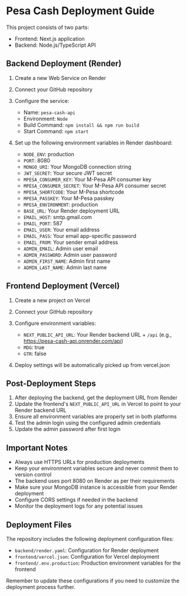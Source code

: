 # Pesa Cash Deployment Guide

This project consists of two parts:
- Frontend: Next.js application
- Backend: Node.js/TypeScript API

## Backend Deployment (Render)

1. Create a new Web Service on Render
2. Connect your GitHub repository
3. Configure the service:
   - Name: `pesa-cash-api`
   - Environment: `Node`
   - Build Command: `npm install && npm run build`
   - Start Command: `npm start`

4. Set up the following environment variables in Render dashboard:
   - `NODE_ENV`: production
   - `PORT`: 8080
   - `MONGO_URI`: Your MongoDB connection string
   - `JWT_SECRET`: Your secure JWT secret
   - `MPESA_CONSUMER_KEY`: Your M-Pesa API consumer key
   - `MPESA_CONSUMER_SECRET`: Your M-Pesa API consumer secret
   - `MPESA_SHORTCODE`: Your M-Pesa shortcode
   - `MPESA_PASSKEY`: Your M-Pesa passkey
   - `MPESA_ENVIRONMENT`: production
   - `BASE_URL`: Your Render deployment URL
   - `EMAIL_HOST`: smtp.gmail.com
   - `EMAIL_PORT`: 587
   - `EMAIL_USER`: Your email address
   - `EMAIL_PASS`: Your email app-specific password
   - `EMAIL_FROM`: Your sender email address
   - `ADMIN_EMAIL`: Admin user email
   - `ADMIN_PASSWORD`: Admin user password
   - `ADMIN_FIRST_NAME`: Admin first name
   - `ADMIN_LAST_NAME`: Admin last name

## Frontend Deployment (Vercel)

1. Create a new project on Vercel
2. Connect your GitHub repository
3. Configure environment variables:
   - `NEXT_PUBLIC_API_URL`: Your Render backend URL + `/api` (e.g., https://pesa-cash-api.onrender.com/api)
   - `MDG`: true
   - `GTR`: false

4. Deploy settings will be automatically picked up from vercel.json

## Post-Deployment Steps

1. After deploying the backend, get the deployment URL from Render
2. Update the frontend's `NEXT_PUBLIC_API_URL` in Vercel to point to your Render backend URL
3. Ensure all environment variables are properly set in both platforms
4. Test the admin login using the configured admin credentials
5. Update the admin password after first login

## Important Notes

- Always use HTTPS URLs for production deployments
- Keep your environment variables secure and never commit them to version control
- The backend uses port 8080 on Render as per their requirements
- Make sure your MongoDB instance is accessible from your Render deployment
- Configure CORS settings if needed in the backend
- Monitor the deployment logs for any potential issues

## Deployment Files

The repository includes the following deployment configuration files:

- `backend/render.yaml`: Configuration for Render deployment
- `frontend/vercel.json`: Configuration for Vercel deployment
- `frontend/.env.production`: Production environment variables for the frontend

Remember to update these configurations if you need to customize the deployment process further.
